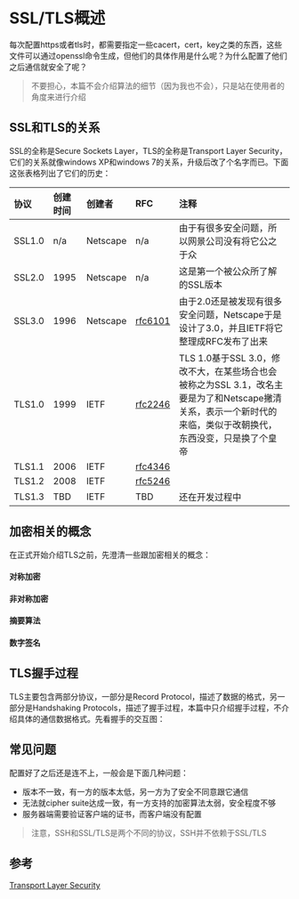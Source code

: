# SSL/TLS概述

每次配置https或者tls时，都需要指定一些cacert，cert，key之类的东西，这些文件可以通过openssl命令生成，但他们的具体作用是什么呢？为什么配置了他们之后通信就安全了呢？

>不要担心，本篇不会介绍算法的细节（因为我也不会），只是站在使用者的角度来进行介绍

## SSL和TLS的关系

SSL的全称是Secure Sockets Layer，TLS的全称是Transport Layer Security，它们的关系就像windows XP和windows 7的关系，升级后改了个名字而已。下面这张表格列出了它们的历史：

| 协议 | 创建时间 | 创建者 |RFC|注释|
| :--- |  :--- |  :--- | :--- | :--- |
|SSL1.0 |n/a|Netscape |n/a|由于有很多安全问题，所以网景公司没有将它公之于众|
|SSL2.0 |1995|Netscape |n/a|这是第一个被公众所了解的SSL版本|
|SSL3.0 |1996|Netscape |[rfc6101](https://tools.ietf.org/html/rfc6101)|由于2.0还是被发现有很多安全问题，Netscape于是设计了3.0，并且IETF将它整理成RFC发布了出来|
|TLS1.0 |1999|IETF|[rfc2246](https://tools.ietf.org/html/rfc2246)|TLS 1.0基于SSL 3.0，修改不大，在某些场合也会被称之为SSL 3.1，改名主要是为了和Netscape撇清关系，表示一个新时代的来临，类似于改朝换代，东西没变，只是换了个皇帝|
|TLS1.1 |2006|IETF|[rfc4346](https://tools.ietf.org/html/rfc4346)||
|TLS1.2 |2008|IETF|[rfc5246](https://tools.ietf.org/html/rfc5246)||
|TLS1.3 |TBD|IETF|TBD|还在开发过程中|

## 加密相关的概念
在正式开始介绍TLS之前，先澄清一些跟加密相关的概念：
#### 对称加密
#### 非对称加密
#### 摘要算法
#### 数字签名

## TLS握手过程
TLS主要包含两部分协议，一部分是Record Protocol，描述了数据的格式，另一部分是Handshaking Protocols，描述了握手过程，本篇中只介绍握手过程，不介绍具体的通信数据格式。先看握手的交互图：

## 常见问题
配置好了之后还是连不上，一般会是下面几种问题：

* 版本不一致，有一方的版本太低，另一方为了安全不同意跟它通信
* 无法就cipher suite达成一致，有一方支持的加密算法太弱，安全程度不够
* 服务器端需要验证客户端的证书，而客户端没有配置

>注意，SSH和SSL/TLS是两个不同的协议，SSH并不依赖于SSL/TLS

## 参考
[Transport Layer Security](https://en.wikipedia.org/wiki/Transport_Layer_Security)